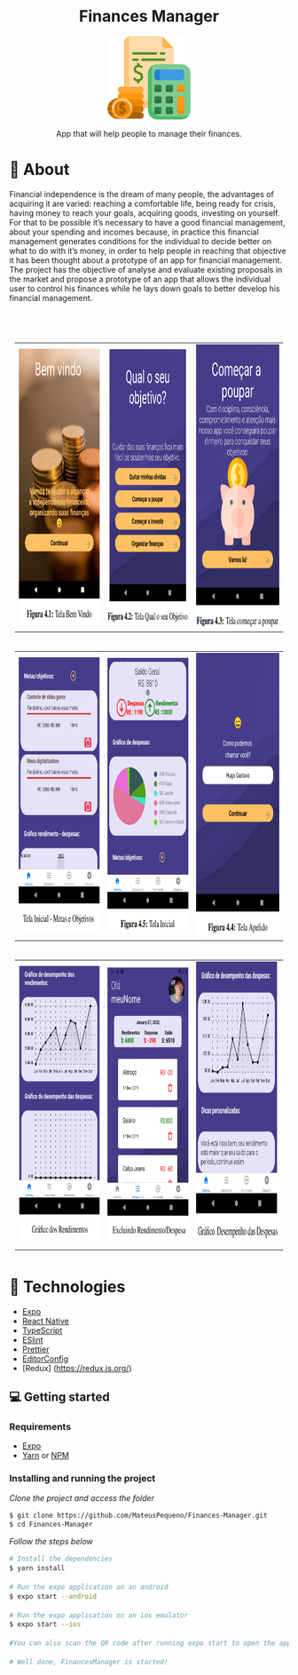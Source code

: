 ﻿<div align="center">

  <h1>Finances Manager</h1>
    <img src="assets/budget.png" width="150" />
  <p> App that will help people to manage their finances.</p>
 
</div>

# 👀 About

Financial independence is the dream of many people, the advantages of acquiring it are varied: reaching a comfortable life, being ready for crisis, having money to reach your goals, acquiring goods, investing on yourself. For that to be possible it’s necessary to have a good financial management, about your spending and incomes because, in practice this financial management generates conditions for the individual to decide better on what to do with it’s money, in order to help people in reaching that objective it has been thought about a prototype of an app for financial management. The project has the objective of analyse and evaluate existing proposals in the market and propose a prototype of an app that allows the individual user to control his finances while he lays down goals to better develop his financial management.

<br>
<br>

<table style="padding:10px">
  <tr>
    <td> 
         <img src="assets/welcomeImage.png" alt="1" width = 279px height = 496px ></td>
 <td><img src="assets/objective.png" align="right" alt="2" width = 279px height = 496px></td>
   <td><img src="assets/startSaving.png" alt="3" width = 288px height = 512px></td>
  </tr>
</table>

<table style="padding:10px">
  <tr>
    <td> 
         <img src="assets/metas.png" alt="1" width = 279px height = 496px ></td>
 <td><img src="assets/mainDashboard.png" align="right" alt="2" width = 279px height = 496px></td>
   <td><img  src="assets/addNickName.png" alt="3" width = 288px height = 512px></td>
  </tr>
</table>

<table style="padding:10px">
  <tr>
    <td> 
         <img src="assets/graphRendimentos.png" alt="1" width = 279px height = 496px ></td>
 <td><img src="assets/excluindoRendDespesa.png" align="right" alt="2" width = 279px height = 496px></td>
   <td><img  src="assets/graphDesempenhoDespesa.png" alt="3" width = 288px height = 512px></td>
  </tr>
</table>

# 🚀 Technologies

- [Expo](https://expo.io/)
- [React Native](https://reactnative.dev/)
- [TypeScript](https://www.typescriptlang.org/)
- [ESlint](https://eslint.org/)
- [Prettier](https://prettier.io/)
- [EditorConfig](https://editorconfig.org/)
- [Redux] (https://redux.js.org/)

## 💻 Getting started

### Requirements

- [Expo](https://expo.io/)
- [Yarn](https://classic.yarnpkg.com/) or [NPM](https://www.npmjs.com/)

### Installing and running the project

_Clone the project and access the folder_

```bash
$ git clone https://github.com/MateusPequeno/Finances-Manager.git
$ cd Finances-Manager
```

_Follow the steps below_

```bash
# Install the dependencies
$ yarn install

# Run the expo application on an android
$ expo start --android

# Run the expo application on an ios emulator
$ expo start --ios

#You can also scan the QR code after running expo start to open the app on your personal device.

# Well done, FinancesManager is started!
```

<br>
